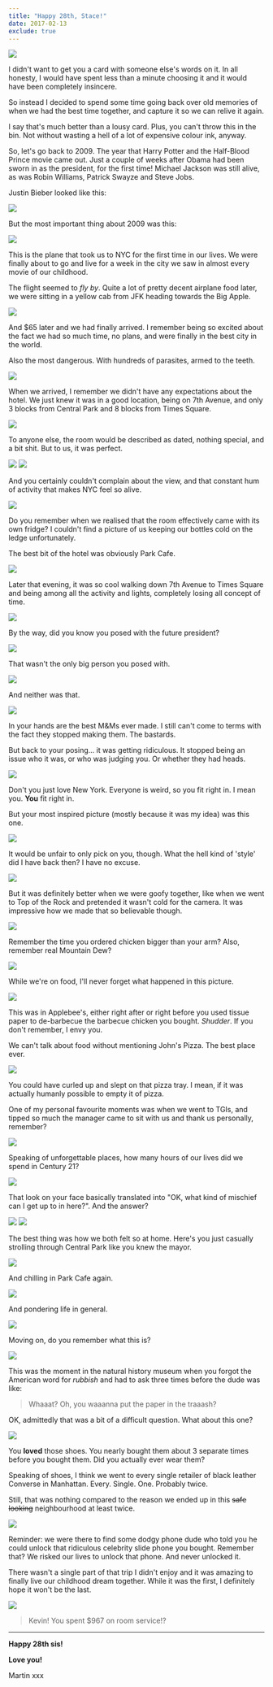 ```yaml
---
title: "Happy 28th, Stace!"
date: 2017-02-13
exclude: true
---
```


![](/images/happy-28th-stace/1.jpg)

I didn't want to get you a card with someone else's words on it. In all honesty, I would have spent less than a minute choosing it and it would have been completely insincere.

So instead I decided to spend some time going back over old memories of when we had the best time together, and capture it so we can relive it again.

I say that's much better than a lousy card. Plus, you can't throw this in the bin. Not without wasting a hell of a lot of expensive colour ink, anyway.

So, let's go back to 2009. The year that Harry Potter and the Half-Blood Prince movie came out. Just a couple of weeks after Obama had been sworn in as the president, for the first time! Michael Jackson was still alive, as was Robin Williams, Patrick Swayze and Steve Jobs.

Justin Bieber looked like this:

![](/images/happy-28th-stace/2.png)

But the most important thing about 2009 was this:

![](/images/happy-28th-stace/3.png)

This is the plane that took us to NYC for the first time in our lives. We were finally about to go and live for a week in the city we saw in almost every movie of our childhood.

The flight seemed to *fly by*. Quite a lot of pretty decent airplane food later, we were sitting in a yellow cab from JFK heading towards the Big Apple.

![](/images/happy-28th-stace/4.png)

And $65 later and we had finally arrived. I remember being so excited about the fact we had so much time, no plans, and were finally in the best city in the world.

Also the most dangerous. With hundreds of parasites, armed to the teeth.

![](/images/happy-28th-stace/5.gif)

When we arrived, I remember we didn't have any expectations about the hotel. We just knew it was in a good location, being on 7th Avenue, and only 3 blocks from Central Park and 8 blocks from Times Square.

![](/images/happy-28th-stace/6.png)

To anyone else, the room would be described as dated, nothing special, and a bit shit. But to us, it was perfect.

![](/images/happy-28th-stace/7.png)
![](/images/happy-28th-stace/8.jpg)

And you certainly couldn't complain about the view, and that constant hum of activity that makes NYC feel so alive.

![](/images/happy-28th-stace/9.png)

Do you remember when we realised that the room effectively came with its own fridge? I couldn't find a picture of us keeping our bottles cold on the ledge unfortunately.

The best bit of the hotel was obviously Park Cafe.

![](/images/happy-28th-stace/10.png)

Later that evening, it was so cool walking down 7th Avenue to Times Square and being among all the activity and lights, completely losing all concept of time.

![](/images/happy-28th-stace/11.png)

By the way, did you know you posed with the future president?

![](/images/happy-28th-stace/12.png)

That wasn't the only big person you posed with.

![](/images/happy-28th-stace/13.png)

And neither was that.

![](/images/happy-28th-stace/14.png)

In your hands are the best M&Ms ever made. I still can't come to terms with the fact they stopped making them. The bastards.

But back to your posing... it was getting ridiculous. It stopped being an issue who it was, or who was judging you. Or whether they had heads.

![](/images/happy-28th-stace/15.png)

Don't you just love New York. Everyone is weird, so you fit right in. I mean you. **You** fit right in.

But your most inspired picture (mostly because it was my idea) was this one.

![](/images/happy-28th-stace/16.png)

It would be unfair to only pick on you, though. What the hell kind of 'style' did I have back then? I have no excuse.

![](/images/happy-28th-stace/17.png)

But it was definitely better when we were goofy together, like when we went to Top of the Rock and pretended it wasn't cold for the camera. It was impressive how we made that so believable though.

![](/images/happy-28th-stace/18.png)

Remember the time you ordered chicken bigger than your arm? Also, remember real Mountain Dew?

![](/images/happy-28th-stace/19.png)

While we're on food, I'll never forget what happened in this picture.

![](/images/happy-28th-stace/20.png)

This was in Applebee's, either right after or right before you used tissue paper to de-barbecue the barbecue chicken you bought. *Shudder*. If you don't remember, I envy you.

We can't talk about food without mentioning John's Pizza. The best place ever.

![](/images/happy-28th-stace/21.png)

You could have curled up and slept on that pizza tray. I mean, if it was actually humanly possible to empty it of pizza.

One of my personal favourite moments was when we went to TGIs, and tipped so much the manager came to sit with us and thank us personally, remember?

![](/images/happy-28th-stace/22.png)

Speaking of unforgettable places, how many hours of our lives did we spend in Century 21?

![](/images/happy-28th-stace/23.png)

That look on your face basically translated into "OK, what kind of mischief can I get up to in here?". And the answer?

![](/images/happy-28th-stace/24.png)
![](/images/happy-28th-stace/25.png)

The best thing was how we both felt so at home. Here's you just casually strolling through Central Park like you knew the mayor.

![](/images/happy-28th-stace/26.png)

And chilling in Park Cafe again.

![](/images/happy-28th-stace/27.png)

And pondering life in general.

![](/images/happy-28th-stace/28.png)

Moving on, do you remember what this is?

![](/images/happy-28th-stace/29.png)

This was the moment in the natural history museum when you forgot the American word for *rubbish* and had to ask three times before the dude was like:

> Whaaat? Oh, you waaanna put the paper in the traaash?

OK, admittedly that was a bit of a difficult question. What about this one?

![](/images/happy-28th-stace/30.png)

You **loved** those shoes. You nearly bought them about 3 separate times before you bought them. Did you actually ever wear them?

Speaking of shoes, I think we went to every single retailer of black leather Converse in Manhattan. Every. Single. One. Probably twice.

Still, that was nothing compared to the reason we ended up in this <strike>safe looking</strike> neighbourhood at least twice.

![](/images/happy-28th-stace/31.png)

Reminder: we were there to find some dodgy phone dude who told you he could unlock that ridiculous celebrity slide phone you bought. Remember that? We risked our lives to unlock that phone. And never unlocked it.

There wasn't a single part of that trip I didn't enjoy and it was amazing to finally live our childhood dream together. While it was the first, I definitely hope it won't be the last.

![](/images/happy-28th-stace/32.png)

> Kevin! You spent $967 on room service!?

---

**Happy 28th sis!**

**Love you!**

Martin xxx
